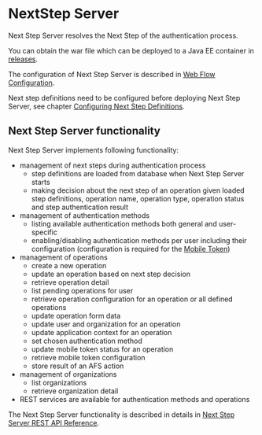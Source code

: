 # NextStep Server

Next Step Server resolves the Next Step of the authentication process.

You can obtain the war file which can be deployed to a Java EE container in [releases](https://github.com/wultra/powerauth-webflow/releases).

The configuration of Next Step Server is described in [Web Flow Configuration](./Web-Flow-Configuration.md).

Next step definitions need to be configured before deploying Next Step Server, see chapter [Configuring Next Step Definitions](./Configuring-Next-Step-Definitions.md).

## Next Step Server functionality

Next Step Server implements following functionality:
- management of next steps during authentication process
  - step definitions are loaded from database when Next Step Server starts
  - making decision about the next step of an operation given loaded step definitions, operation name, operation type, operation status and step authentication result
- management of authentication methods
  - listing available authentication methods both general and user-specific
  - enabling/disabling authentication methods per user including their configuration (configuration is required for the [Mobile Token](./Mobile-Token-Configuration.md))
- management of operations
  - create a new operation
  - update an operation based on next step decision
  - retrieve operation detail
  - list pending operations for user
  - retrieve operation configuration for an operation or all defined operations
  - update operation form data
  - update user and organization for an operation
  - update application context for an operation
  - set chosen authentication method
  - update mobile token status for an operation
  - retrieve mobile token configuration
  - store result of an AFS action
- management of organizations
  - list organizations
  - retrieve organization detail
- REST services are available for authentication methods and operations

The Next Step Server functionality is described in details in [Next Step Server REST API Reference](./Next-Step-Server-REST-API-Reference.md).
